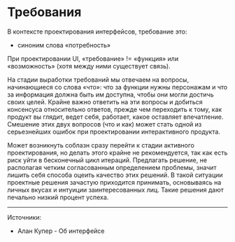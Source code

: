 # Требования

В контексте проектирования интерфейсов, требование это:

- синоним слова «потребность»

При проектировании UI, «требование» != «функция» или «возможность» (хотя между ними существует связь).

На стадии выработки требований мы отвечаем  на вопросы, начинающиеся со слова «что»:  что за функции нужны персонажам и что за  информация должна быть им доступна, чтобы  они могли достичь своих целей. Крайне  важно ответить на эти вопросы и добиться  консенсуса относительно ответов, прежде  чем переходить к тому, как  продукт вы глядит, ведет себя, работает, какое оставляет впечатление. 
Смешение этих двух  вопросов (что и как) может стать одной из серьезнейших ошибок при проектировании интерактивного продукта.

Может возникнуть соблазн сразу перейти к стадии активного проектирования, но делать этого крайне не рекомендуется, так как есть риск уйти в бесконечный цикл итераций. Предлагать решение, не располагая четким согласованным определением проблемы, значит лишить себя способа оцеить качество этих решений.
В такой ситуации проектные решения зачастую приходится принимать, основываясь на личных вкусах и интуиции заинтересованных лиц. Такие решения дают печально низкий процент успеха.

---

Источники:

- Алан Купер - Об интерфейсе